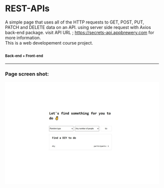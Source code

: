 # REST-APIs
A simple page that uses all of the HTTP requests to GET, POST, PUT, PATCH and DELETE data on an API. using server side request with Axios back-end package. visit API URL ; https://secrets-api.appbrewery.com for more information. <br/> This is a web developement course project.
#### <sub>Back-end + Front-end</sub>
---

### Page screen shot:

![home page](https://github.com/pouriavj/API-Axios/blob/main/boredActivity.jpg?raw=true)
